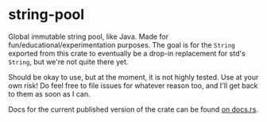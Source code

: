 # string-pool

Global immutable string pool, like Java. Made for fun/educational/experimentation purposes. The goal is for the `String` exported from this crate to eventually be a drop-in replacement for std's `String`, but we're not quite there yet.

Should be okay to use, but at the moment, it is not highly tested. Use at your own risk! Do feel free to file issues for whatever reason too, and I'll get back to them as soon as I can.

Docs for the current published version of the crate can be found [on docs.rs](https://docs.rs/string-pool).
